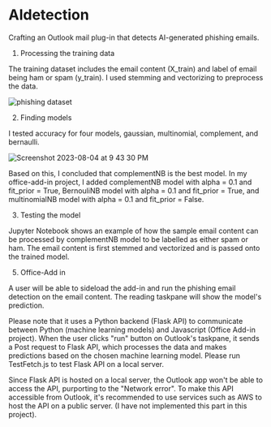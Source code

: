 # AIdetection
Crafting an Outlook mail plug-in that detects AI-generated phishing emails.

1. Processing the training data
   
The training dataset includes the email content (X_train) and label of email being ham or spam (y_train). I used stemming and vectorizing to preprocess the data.

![phishing dataset](https://github.com/Saefurukawa/My-Office-Add-in/assets/123199087/71601091-5313-4562-a3fa-23cfd42957c4)

2. Finding models
   
I tested accuracy for four models, gaussian, multinomial, complement, and bernaulli. 

![Screenshot 2023-08-04 at 9 43 30 PM](https://github.com/Saefurukawa/My-Office-Add-in/assets/123199087/3a11812c-7dab-4fa8-b920-04fc7bf6b258)

Based on this, I concluded that complementNB is the best model. In my office-add-in project, I added complementNB model with alpha = 0.1 and fit_prior = True, BernouliNB model with alpha = 0.1 and fit_prior = True, and multinomialNB model with alpha = 0.1 and fit_prior = False.

3. Testing the model
   
Jupyter Notebook shows an example of how the sample email content can be processed by complementNB model to be labelled as either spam or ham. The email content is first stemmed and vectorized and is passed onto the trained model.

5. Office-Add in
   
A user will be able to sideload the add-in and run the phishing email detection on the email content. The reading taskpane will show the model's prediction. 

Please note that it uses a Python backend (Flask API) to communicate between Python (machine learning models) and Javascript (Office Add-in project). When the user clicks "run" button on Outlook's taskpane, it sends a Post request to Flask API, which processes the data and makes predictions based on the chosen machine learning model. Please run TestFetch.js to test Flask API on a local server. 

Since Flask API is hosted on a local server, the Outlook app won't be able to access the API, purporting to the "Network error". To make this API accessible from Outlook, it's recommended to use services such as AWS to host the API on a public server. (I have not implemented this part in this project). 
